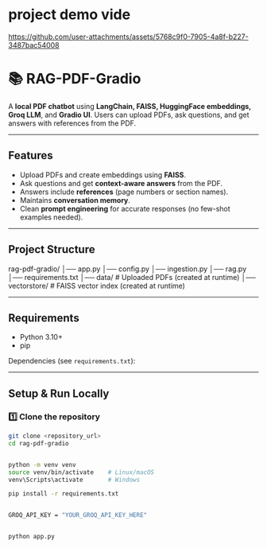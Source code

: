 # project demo vide



https://github.com/user-attachments/assets/5768c9f0-7905-4a8f-b227-3487bac54008



# 📚 RAG-PDF-Gradio

A **local PDF chatbot** using **LangChain, FAISS, HuggingFace embeddings, Groq LLM**, and **Gradio UI**. Users can upload PDFs, ask questions, and get answers with references from the PDF.

---

## Features

- Upload PDFs and create embeddings using **FAISS**.
- Ask questions and get **context-aware answers** from the PDF.
- Answers include **references** (page numbers or section names).
- Maintains **conversation memory**.
- Clean **prompt engineering** for accurate responses (no few-shot examples needed).

---

## Project Structure

rag-pdf-gradio/
│── app.py 
│── config.py 
│── ingestion.py 
│── rag.py 
│── requirements.txt 
│── data/ # Uploaded PDFs (created at runtime)
│── vectorstore/ # FAISS vector index (created at runtime)


---

## Requirements

- Python 3.10+
- pip

Dependencies (see `requirements.txt`):


---

## Setup & Run Locally

### 1️⃣ Clone the repository

```bash
git clone <repository_url>
cd rag-pdf-gradio


python -m venv venv
source venv/bin/activate    # Linux/macOS
venv\Scripts\activate       # Windows

pip install -r requirements.txt


GROQ_API_KEY = "YOUR_GROQ_API_KEY_HERE"


python app.py
